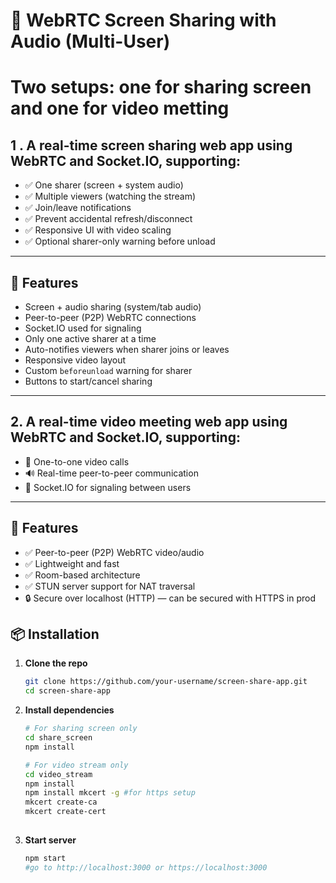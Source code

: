 # 🔴 WebRTC Screen Sharing with Audio (Multi-User)

# Two setups: one for sharing screen and one for video metting

## 1 . A real-time screen sharing web app using **WebRTC** and **Socket.IO**, supporting:

- ✅ One sharer (screen + system audio)
- ✅ Multiple viewers (watching the stream)
- ✅ Join/leave notifications
- ✅ Prevent accidental refresh/disconnect
- ✅ Responsive UI with video scaling
- ✅ Optional sharer-only warning before unload

---

## 🚀 Features

- Screen + audio sharing (system/tab audio)
- Peer-to-peer (P2P) WebRTC connections
- Socket.IO used for signaling
- Only one active sharer at a time
- Auto-notifies viewers when sharer joins or leaves
- Responsive video layout
- Custom `beforeunload` warning for sharer
- Buttons to start/cancel sharing

---
## 2. A real-time video meeting web app using **WebRTC** and **Socket.IO**, supporting:
- 🔗 One-to-one video calls
- 🔊 Real-time peer-to-peer communication
- 📡 Socket.IO for signaling between users

---

## 🚀 Features

- ✅ Peer-to-peer (P2P) WebRTC video/audio
- ✅ Lightweight and fast
- ✅ Room-based architecture
- ✅ STUN server support for NAT traversal
- 🔒 Secure over localhost (HTTP) — can be secured with HTTPS in prod

## 📦 Installation

1. **Clone the repo**
   ```bash
   git clone https://github.com/your-username/screen-share-app.git
   cd screen-share-app

2. **Install dependencies**
   ```bash
   # For sharing screen only
   cd share_screen
   npm install

   # For video stream only
   cd video_stream
   npm install
   npm install mkcert -g #for https setup
   mkcert create-ca
   mkcert create-cert
  
3. **Start server**
   ```bash
   npm start
   #go to http://localhost:3000 or https://localhost:3000
   ```

